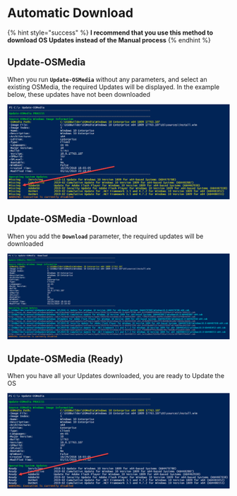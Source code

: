 # Automatic Download

{% hint style="success" %}
**I recommend that you use this method to download OS Updates instead of the Manual process**
{% endhint %}

## Update-OSMedia

When you run **`Update-OSMedia`** without any parameters, and select an existing OSMedia, the required Updates will be displayed.  In the example below, these updates have not been downloaded

![](../../../../.gitbook/assets/image%20%2865%29.png)

## Update-OSMedia -Download

When you add the **`Download`** parameter, the required updates will be downloaded 

![](../../../../.gitbook/assets/image%20%28163%29.png)

## Update-OSMedia \(Ready\)

When you have all your Updates downloaded, you are ready to Update the OS

![](../../../../.gitbook/assets/image%20%28140%29.png)



